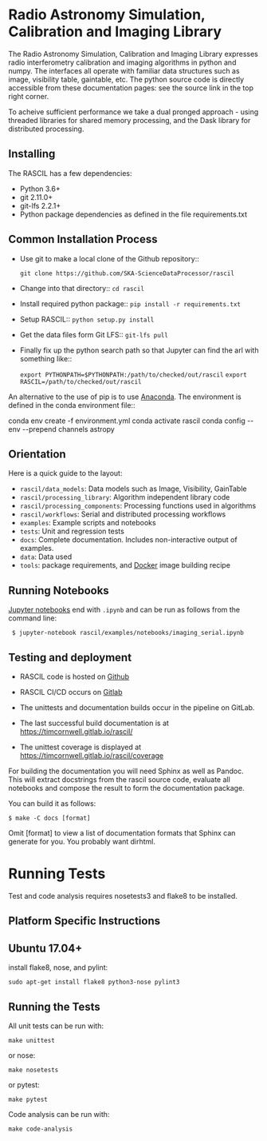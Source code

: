 
Radio Astronomy Simulation, Calibration and Imaging Library
===========================================================

The Radio Astronomy Simulation, Calibration and Imaging Library
expresses radio interferometry calibration and imaging algorithms in
python and numpy. The interfaces all operate with familiar data structures
such as image, visibility table, gaintable, etc. The python source
code is directly accessible from these documentation pages: see the
source link in the top right corner.

To acheive sufficient performance we take a dual pronged approach -
using threaded libraries for shared memory processing, and the Dask
library for distributed processing.

Installing
----------

The RASCIL has a few dependencies:
* Python 3.6+
* git 2.11.0+
* git-lfs 2.2.1+
* Python package dependencies as defined in the file requirements.txt

Common Installation Process
---------------------------

* Use git to make a local clone of the Github repository::

   `git clone https://github.com/SKA-ScienceDataProcessor/rascil`

* Change into that directory::
   `cd rascil`

* Install required python package::
   `pip install -r requirements.txt`

* Setup RASCIL::
   `python setup.py install`

* Get the data files form Git LFS::
   `git-lfs pull`

* Finally fix up the python search path so that Jupyter can find the arl with something like::

    `export PYTHONPATH=$PYTHONPATH:/path/to/checked/out/rascil`
    `export RASCIL=/path/to/checked/out/rascil`

An alternative to the use of pip is to use [Anaconda](<https://www.anaconda.com>). The environment is defined in the conda environment file::

   conda env create -f environment.yml 
   conda activate rascil
   conda config --env --prepend channels astropy

Orientation
-----------

Here is a quick guide to the layout:

  * `rascil/data_models`: Data models such as Image, Visibility, GainTable
  * `rascil/processing_library`: Algorithm independent library code
  * `rascil/processing_components`: Processing functions used in algorithms
  * `rascil/workflows`: Serial and distributed processing workflows
  * `examples`: Example scripts and notebooks
  * `tests`: Unit and regression tests
  * `docs`: Complete documentation. Includes non-interactive output of examples.
  * `data`: Data used
  * `tools`: package requirements, and [Docker](https://www.docker.com/) image building recipe

Running Notebooks
-----------------

[Jupyter notebooks](http://jupyter.org/) end with `.ipynb` and can be run as follows from the
command line:

     $ jupyter-notebook rascil/examples/notebooks/imaging_serial.ipynb
     
Testing and deployment
----------------------

  * RASCIL code is hosted on [Github](https://github.com/SKA-ScienceDataProcessor/rascil)

  * RASCIL CI/CD occurs on  [Gitlab](https://gitlab.com/timcornwell/rascil)

  * The unittests and documentation builds occur in the pipeline on GitLab. 

  * The last successful build documentation is at https://timcornwell.gitlab.io/rascil/
    
  * The unittest coverage is displayed at https://timcornwell.gitlab.io/rascil/coverage
    
For building the documentation you will need Sphinx as well as
Pandoc. This will extract docstrings from the rascil source code,
evaluate all notebooks and compose the result to form the
documentation package.

You can build it as follows:

    $ make -C docs [format]

Omit [format] to view a list of documentation formats that Sphinx can
generate for you. You probably want dirhtml.


Running Tests
=============

Test and code analysis requires nosetests3 and flake8 to be installed.


Platform Specific Instructions
------------------------------

Ubuntu 17.04+
-------------

install flake8, nose, and pylint:
```
sudo apt-get install flake8 python3-nose pylint3
```

Running the Tests
-----------------

All unit tests can be run with:
```
make unittest
```
or nose:
```
make nosetests
```
or pytest:
```
make pytest
```

Code analysis can be run with:
```
make code-analysis
```
